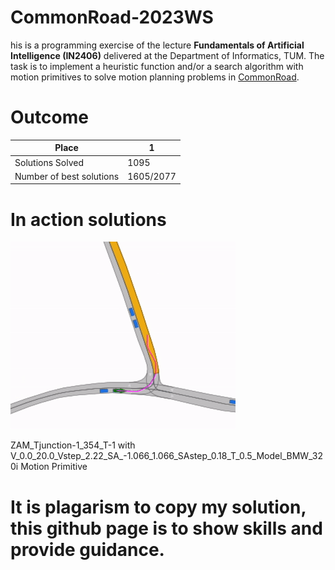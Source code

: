 # CommonRoad-2023WS
his is a programming exercise of the lecture **Fundamentals of Artificial Intelligence (IN2406)** delivered at the Department of Informatics, TUM. The task is to implement a heuristic function and/or a search algorithm with motion primitives to solve motion planning problems in [CommonRoad](https://commonroad.in.tum.de/). 

# Outcome 

| Place              | 1                   |
| ----------------- | ---------------------------------|
| Solutions Solved         | 1095  |
| Number of best solutions  | 1605/2077 |

# In action solutions 
![Alt text](Solution%20GIFs/ScreenRecording2024-01-24at1.02.47pm-ezgif.com-crop.gif)

ZAM_Tjunction-1_354_T-1 with V_0.0_20.0_Vstep_2.22_SA_-1.066_1.066_SAstep_0.18_T_0.5_Model_BMW_320i Motion Primitive

# It is plagarism to copy my solution, this github page is to show skills and provide guidance. 

